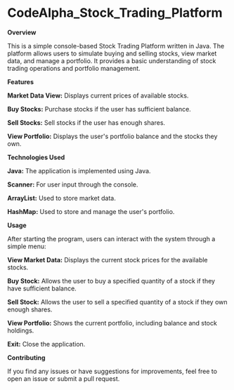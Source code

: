 # CodeAlpha_Stock_Trading_Platform

**Overview**

This is a simple console-based Stock Trading Platform written in Java. The platform allows users to simulate buying and selling stocks, view market data, and manage a portfolio. It provides a basic understanding of stock trading operations and portfolio management.



**Features**

**Market Data View:** Displays current prices of available stocks.

**Buy Stocks:** Purchase stocks if the user has sufficient balance.

**Sell Stocks:** Sell stocks if the user has enough shares.

**View Portfolio:** Displays the user's portfolio balance and the stocks they own.



**Technologies Used**

**Java:** The application is implemented using Java.

**Scanner:** For user input through the console.

**ArrayList:** Used to store market data.

**HashMap:** Used to store and manage the user's portfolio.



**Usage**

After starting the program, users can interact with the system through a simple menu:

**View Market Data:** Displays the current stock prices for the available stocks.

**Buy Stock:** Allows the user to buy a specified quantity of a stock if they have sufficient balance.

**Sell Stock:** Allows the user to sell a specified quantity of a stock if they own enough shares.

**View Portfolio:** Shows the current portfolio, including balance and stock holdings.

**Exit:** Close the application.


**Contributing**

If you find any issues or have suggestions for improvements, feel free to open an issue or submit a pull request.
